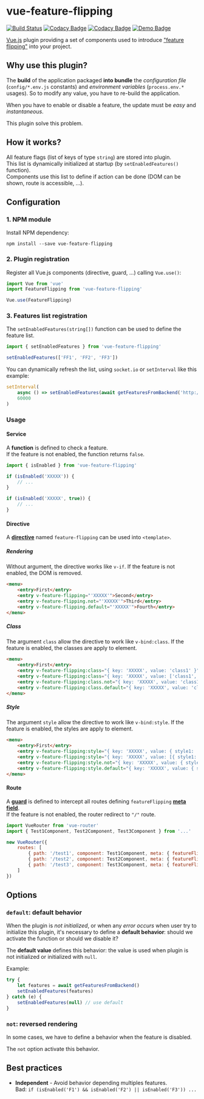 # vue-feature-flipping

[![Build Status](https://travis-ci.org/pinguet62/vue-feature-flipping.svg?branch=master)](https://travis-ci.org/pinguet62/vue-feature-flipping) 
[![Codacy Badge](https://api.codacy.com/project/badge/Grade/70c3d26abe2047a3a6ca0183ec73421b)](https://app.codacy.com/app/pinguet62/vue-feature-flipping?utm_source=github.com&utm_medium=referral&utm_content=pinguet62/vue-feature-flipping&utm_campaign=badger)
[![Codacy Badge](https://api.codacy.com/project/badge/Coverage/bdbafbe565e04d42ab67b5432980ea89)](https://www.codacy.com/app/pinguet62/vue-feature-flipping?utm_source=github.com&utm_medium=referral&utm_content=pinguet62/vue-feature-flipping&utm_campaign=Badge_Coverage)
[![Demo Badge](https://img.shields.io/badge/demo-JSFiddle-blue.svg)](http://jsfiddle.net/gh/get/library/pure/pinguet62/vue-feature-flipping/tree/master/demo)

[Vue.js](https://vuejs.org) plugin providing a set of components used to introduce ["feature flipping"](https://en.wikipedia.org/wiki/Feature_toggle) into your project.

## Why use this plugin?

The **build** of the application packaged **into bundle** the *configuration file* (`config/*.env.js` constants) and *environment variables* (`process.env.*` usages).
So to modify any value, you have to re-build the application.

When you have to enable or disable a feature, the update must be *easy* and *instantaneous*.

This plugin solve this problem.

## How it works?

All feature flags (list of keys of type `string`) are stored into plugin.  
This list is dynamically initialized at startup (by `setEnabledFeatures()` function).  
Components use this list to define if action can be done (DOM can be shown, route is accessible, ...).

## Configuration

### 1. NPM module

Install NPM dependency:

```shell
npm install --save vue-feature-flipping
```

### 2. Plugin registration

Register all Vue.js components (directive, guard, ...) calling `Vue.use()`:

```javascript
import Vue from 'vue'
import FeatureFlipping from 'vue-feature-flipping'

Vue.use(FeatureFlipping)
```

### 3. Features list registration

The `setEnabledFeatures(string[])` function can be used to define the feature list.

```javascript
import { setEnabledFeatures } from 'vue-feature-flipping'

setEnabledFeatures(['FF1', 'FF2', 'FF3'])
```

You can dynamically refresh the list, using `socket.io` or `setInterval` like this example:
```javascript
setInterval(
    async () => setEnabledFeatures(await getFeaturesFromBackend('http://localhost:8081')),
    60000
)
```

### Usage

#### Service

A **function** is defined to check a feature.  
If the feature is not enabled, the function returns `false`.

```javascript
import { isEnabled } from 'vue-feature-flipping'

if (isEnabled('XXXXX')) {
    // ...
}

if (isEnabled('XXXXX', true)) {
    // ...
}
```

#### Directive

A [**directive**](https://vuejs.org/v2/guide/custom-directive.html) named `feature-flipping` can be used into `<template>`.

##### Rendering

Without argument, the directive works like `v-if`. If the feature is not enabled, the DOM is removed.

```html
<menu>
    <entry>First</entry>
    <entry v-feature-flipping="'XXXXX'">Second</entry>
    <entry v-feature-flipping.not="'XXXXX'">Third</entry>
    <entry v-feature-flipping.default="'XXXXX'">Fourth</entry>
</menu>
```

##### Class

The argument `class` allow the directive to work like `v-bind:class`. If the feature is enabled, the classes are apply to element.

```html
<menu>
    <entry>First</entry>
    <entry v-feature-flipping:class="{ key: 'XXXXX', value: 'class1' }">Second</entry>
    <entry v-feature-flipping:class="{ key: 'XXXXX', value: ['class1', ['class2'], { 'class3': true }] }">Third</entry>
    <entry v-feature-flipping:class.not="{ key: 'XXXXX', value: 'class1' }">Fourth</entry>
    <entry v-feature-flipping:class.default="{ key: 'XXXXX', value: 'class1' }">Fifth</entry>
</menu>
```

##### Style

The argument `style` allow the directive to work like `v-bind:style`. If the feature is enabled, the styles are apply to element.

```html
<menu>
    <entry>First</entry>
    <entry v-feature-flipping:style="{ key: 'XXXXX', value: { style1: 'value1', style2: 'value2' } }">Second</entry>
    <entry v-feature-flipping:style="{ key: 'XXXXX', value: [{ style1: 'value1' }, { style2: 'value2' }] }">Third</entry>
    <entry v-feature-flipping:style.not="{ key: 'XXXXX', value: { style1: 'value1' } }">Fourth</entry>
    <entry v-feature-flipping:style.default="{ key: 'XXXXX', value: { style1: 'value1' } }">Fifth</entry>
</menu>
```

#### Route

A [**guard**](https://router.vuejs.org/guide/advanced/navigation-guards.html) is defined to intercept all routes defining `featureFlipping` [**meta field**](https://router.vuejs.org/guide/advanced/meta.html).  
If the feature is not enabled, the router redirect to `"/"` route.

```javascript
import VueRouter from 'vue-router'
import { Test1Component, Test2Component, Test3Component } from '...'

new VueRouter({
    routes: [
        { path: '/test1', component: Test1Component, meta: { featureFlipping: { key: 'XXXXX' } } },
        { path: '/test2', component: Test2Component, meta: { featureFlipping: { key: 'XXXXX', not: true } } },
        { path: '/test3', component: Test3Component, meta: { featureFlipping: { key: 'XXXXX', default: true } } },
    ]
})
```

## Options

### `default`: default behavior

When the plugin is *not initialized*, or when any *error occurs* when user try to initialize this plugin, it's necessary to define a **default behavior**: should we activate the function or should we disable it?

The **default value** defines this behavior: the value is used when plugin is not initialized or initialized with `null`.

Example:
```javascript
try {
    let features = await getFeaturesFromBackend()
    setEnabledFeatures(features)
} catch (e) {
    setEnabledFeatures(null) // use default
}
```

### `not`: reversed rendering

In some cases, we have to define a behavior when the feature is disabled.

The `not` option activate this behavior.

## Best practices

* **Independent** - Avoid behavior depending multiples features.  
    Bad: `if (isEnabled('F1') && isEnabled('F2') || isEnabled('F3')) ...`
